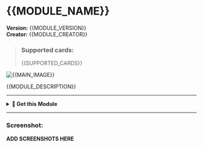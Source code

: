 # {{MODULE_NAME}}

**Version:** {{MODULE_VERSION}}  
**Creator:** {{MODULE_CREATOR}}

> ### Supported cards:
>
> {{SUPPORTED_CARDS}}

![{{MAIN_IMAGE}}](assets/{{MAIN_IMAGE}})

{{MODULE_DESCRIPTION}}

---

<details>

<summary><b>🧩 Get this Module</b></summary>

<br>

> To use this module, simply copy and paste the following configuration into your `/www/bubble/bubble-modules.yaml` file.

```yaml
${{MODULE_YAML}}
```

</details>

---

### Screenshot:

**ADD SCREENSHOTS HERE**
